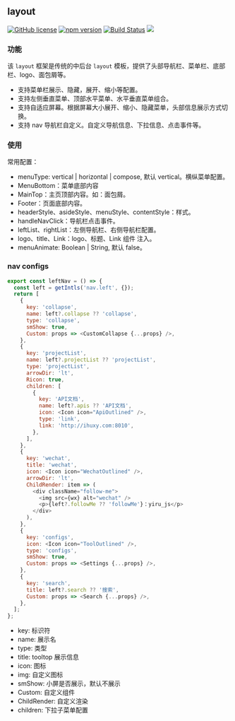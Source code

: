 ## layout

[![GitHub license](https://img.shields.io/badge/license-MIT-blue.svg)](https://github.com/ahyiru/layout/blob/develop/LICENSE)
[![npm version](https://img.shields.io/npm/v/@huxy/layout.svg)](https://www.npmjs.com/package/@huxy/layout)
[![Build Status](https://api.travis-ci.com/ahyiru/layout.svg?branch=master)](https://app.travis-ci.com/github/ahyiru/layout)
[![](https://img.shields.io/badge/blog-ihuxy-blue.svg)](http://ihuxy.com/)

### 功能

该 `layout` 框架是传统的中后台 `layout` 模板，提供了头部导航栏、菜单栏、底部栏、logo、面包屑等。

- 支持菜单栏展示、隐藏，展开、缩小等配置。
- 支持左侧垂直菜单、顶部水平菜单、水平垂直菜单组合。
- 支持自适应屏幕。根据屏幕大小展开、缩小、隐藏菜单，头部信息展示方式切换。
- 支持 nav 导航栏自定义。自定义导航信息、下拉信息、点击事件等。

### 使用

常用配置：

- menuType: vertical | horizontal | compose, 默认 vertical。横纵菜单配置。
- MenuBottom：菜单底部内容
- MainTop：主页顶部内容。如：面包屑。
- Footer：页面底部内容。
- headerStyle、asideStyle、menuStyle、contentStyle：样式。
- handleNavClick：导航栏点击事件。
- leftList、rightList：左侧导航栏、右侧导航栏配置。
- logo、title、Link：logo、标题、Link 组件 注入。
- menuAnimate: Boolean | String, 默认 false。

### nav configs

```javascript
export const leftNav = () => {
  const left = getIntls('nav.left', {});
  return [
    {
      key: 'collapse',
      name: left?.collapse ?? 'collapse',
      type: 'collapse',
      smShow: true,
      Custom: props => <CustomCollapse {...props} />,
    },
    {
      key: 'projectList',
      name: left?.projectList ?? 'projectList',
      type: 'projectList',
      arrowDir: 'lt',
      Ricon: true,
      children: [
        {
          key: 'API文档',
          name: left?.apis ?? 'API文档',
          icon: <Icon icon="ApiOutlined" />,
          type: 'link',
          link: 'http://ihuxy.com:8010',
        },
      ],
    },
    {
      key: 'wechat',
      title: 'wechat',
      icon: <Icon icon="WechatOutlined" />,
      arrowDir: 'lt',
      ChildRender: item => (
        <div className="follow-me">
          <img src={wx} alt="wechat" />
          <p>{left?.followMe ?? 'followMe'}：yiru_js</p>
        </div>
      ),
    },
    {
      key: 'configs',
      icon: <Icon icon="ToolOutlined" />,
      type: 'configs',
      smShow: true,
      Custom: props => <Settings {...props} />,
    },
    {
      key: 'search',
      title: left?.search ?? '搜索',
      Custom: props => <Search {...props} />,
    },
  ];
};
```

- key: 标识符
- name: 展示名
- type: 类型
- title: tooltop 展示信息
- icon: 图标
- img: 自定义图标
- smShow: 小屏是否展示，默认不展示
- Custom: 自定义组件
- ChildRender: 自定义渲染
- children: 下拉子菜单配置